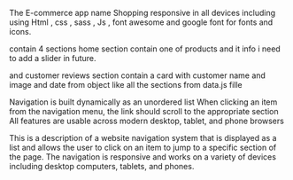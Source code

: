 The E-commerce app name Shopping
responsive in all devices including
using Html , css , sass , Js , font awesome and google font for fonts and icons.

contain 4 sections home section contain one of products and it info i need to add a slider in future.

and customer reviews section contain a card with customer name and image and date from object like all the sections from data.js fille

Navigation is built dynamically as an unordered list
When clicking an item from the navigation menu, the link should scroll to the appropriate section
All features are usable across modern desktop, tablet, and phone browsers

This is a description of a website navigation system that is displayed as a list and allows the user to click on an item to jump to a specific section of the page. The navigation is responsive and works on a variety of devices including desktop computers, tablets, and phones.

